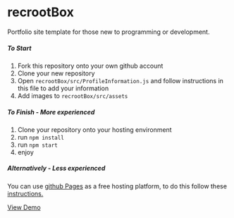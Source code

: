 # recrootBox
Portfolio site template for those new to programming or development.

##### To Start
1. Fork this repository onto your own github account
2. Clone your new repository
3. Open ```recrootBox/src/ProfileInformation.js``` and follow instructions in this file to add your information
5. Add images to `recrootBox/src/assets`

##### To Finish - More experienced

1. Clone your repository onto your hosting environment
2. run `npm install`
3. run `npm start`
4. enjoy

##### Alternatively - Less experienced
You can use [github Pages](https://pages.github.com/) as a free hosting platform, to do this follow these [instructions.](https://medium.com/@_mariacheline/deploy-create-react-app-project-to-github-pages-2eb6deda5b89)


[View Demo](http://trevorhere.github.io/recrootBox)

